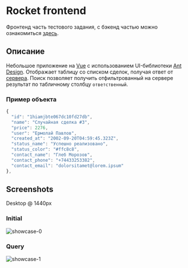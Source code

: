 # Rocket frontend

Фронтенд часть тестового задания, с бэкенд частью можно ознакомиться
[здесь](https://github.com/sizieks/rocket-backend).

## Описание

Небольшое приложение на [Vue](https://vuejs.org/) с использованием UI-библиотеки
[Ant Design](https://antdv.com/). Отображает таблицу со списком сделок, получая
ответ от [сервера](https://github.com/sizieks/rocket-backend). Поиск позволяет
получить отфильтрованный на сервере результат по табличному столбцу
`ответственный`.

### Пример объекта

```javascript
{
  "id": "1hiamjbte067dc10fd27db",
  "name": "Случайная сделка #3",
  "price": 2276,
  "user": "Ермолай Павлов",
  "created_at": "2002-09-20T04:59:45.323Z",
  "status_name": "Успешно реализовано",
  "status_color": "#ffc8c8",
  "contact_name": "Глеб Морозов",
  "contact_phone": "+74433253382",
  "contact_email": "dolorsitamet@lorem.ipsum"
},
```

## Screenshots

Desktop @ 1440px

### Initial

![showcase-0](https://github.com/sizieks/rocket-frontend/assets/2656072/847a8a49-9413-4f41-a190-67192e5ef7be)

### Query

![showcase-1](https://github.com/sizieks/rocket-frontend/assets/2656072/e33f6dcb-9b9b-4d6c-ad06-bffee7db83ff)
